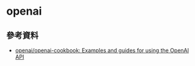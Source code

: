 # openai

## 參考資料
+ [openai/openai-cookbook: Examples and guides for using the OpenAI API](https://github.com/openai/openai-cookbook/)